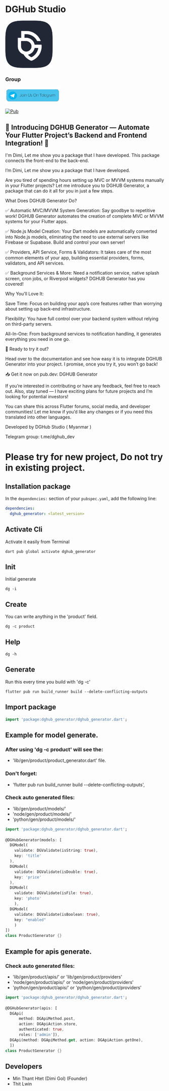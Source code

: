 # DGHub Studio

<a href="https://t.me/dghub_founder" target="_blank"><img src="https://raw.githubusercontent.com/dghub-founder/storage/refs/heads/main/icon.png" height="150" width="150" ></a>

### Group

<a href="https://t.me/dghub_dev" target="_blank"><img src="https://raw.githubusercontent.com/dghub-founder/storage/refs/heads/main/telegram_button.png" height="50" ></a>

[![Pub](https://img.shields.io/pub/v/font_awesome_flutter.svg)](https://pub.dartlang.org/packages/dghub_generator)

## 🚀 Introducing DGHUB Generator — Automate Your Flutter Project’s Backend and Frontend Integration! 🚀

I'm Dimi, 
Let me show you a package that I have developed.
This package connects the front-end to the back-end.

I’m Dimi, Let me show you a package that I have developed.

Are you tired of spending hours setting up MVC or MVVM systems manually in your Flutter projects? Let me introduce you to DGHUB Generator, a package that can do it all for you in just a few steps.

What Does DGHUB Generator Do?

✅ Automatic MVC/MVVM System Generation: Say goodbye to repetitive work! DGHUB Generator automates the creation of complete MVC or MVVM systems for your Flutter apps.

✅ Node.js Model Creation: Your Dart models are automatically converted into Node.js models, eliminating the need to use external servers like Firebase or Supabase. Build and control your own server!

✅ Providers, API Service, Forms & Validators: It takes care of the most common elements of your app, building essential providers, forms, validators, and API services.

✅ Background Services & More: Need a notification service, native splash screen, cron jobs, or Riverpod widgets? DGHUB Generator has you covered!

Why You’ll Love It:

Save Time: Focus on building your app’s core features rather than worrying about setting up back-end infrastructure.

Flexibility: You have full control over your backend system without relying on third-party servers.

All-In-One: From background services to notification handling, it generates everything you need in one go.

🎯 Ready to try it out?

Head over to the documentation and see how easy it is to integrate DGHUB Generator into your project. I promise, once you try it, you won’t go back!

📥 Get it now on pub.dev: DGHUB Generator

If you’re interested in contributing or have any feedback, feel free to reach out. Also, stay tuned — I have exciting plans for future projects and I’m looking for potential investors!

You can share this across Flutter forums, social media, and developer communities! Let me know if you’d like any changes or if you need this translated into other languages.

Developed by DGHub Studio ( Myanmar )

Telegram group: t.me/dghub_dev

# Please try for new project, Do not try in existing project.

## Installation package

In the `dependencies:` section of your `pubspec.yaml`, add the following line:

```yaml
dependencies:
  dghub_generator: <latest_version>
```

## Activate Cli
Activate it easily from Terminal
```
dart pub global activate dghub_generator
```

## Init
Initial generate
```
dg -i
```

##  Create
You can write anything in the 'product' field.
```
dg -c product
```

## Help
```
dg -h
```

##  Generate
Run this every time you build with 'dg -c'
```
flutter pub run build_runner build --delete-conflicting-outputs
```

## Import package
```dart
import 'package:dghub_generator/dghub_generator.dart';
```


## Example for model generate.
### After using 'dg -c product' will see the: 
- 'lib/gen/product/product_generator.dart' file.
### Don't forget:
- 'flutter pub run build_runner build --delete-conflicting-outputs',
### Check auto generated files:
- 'lib/gen/product/models/'
- 'node/gen/product/models/'
- 'python/gen/product/models/'
```dart
import 'package:dghub_generator/dghub_generator.dart';

@DGHubGenerator(models: [
  DGModel(
    validate: DGValidate(isString: true), 
    key: 'title'
  ),
  DGModel(
    validate: DGValidate(isDouble: true), 
    key: 'price'
  ),
  DGModel(
    validate: DGValidate(isFile: true), 
    key: 'photo'
    ),
  DGModel(
    validate: DGValidate(isBoolean: true), 
    key: "enabled"
    )
])
class ProductGenerator {}
```



## Example for apis generate.
### Check auto generated files:
- 'lib/gen/product/apis/' or 'lib/gen/product/providers'
- 'node/gen/product/apis/' or 'node/gen/product/providers'
- 'python/gen/product/apis/' or 'python/gen/product/providers'
```dart
import 'package:dghub_generator/dghub_generator.dart';

@DGHubGenerator(apis: [
  DGApi(
      method: DGApiMethod.post,
      action: DGApiAction.store,
      authenticated: true,
      roles: ['admin']),
  DGApi(method: DGApiMethod.get, action: DGApiAction.getOne),
  ])
class ProductGenerator {}
```

## Developers
- Min Thant Htet (Dimi Gol) (Founder)
- Thit Lwin 